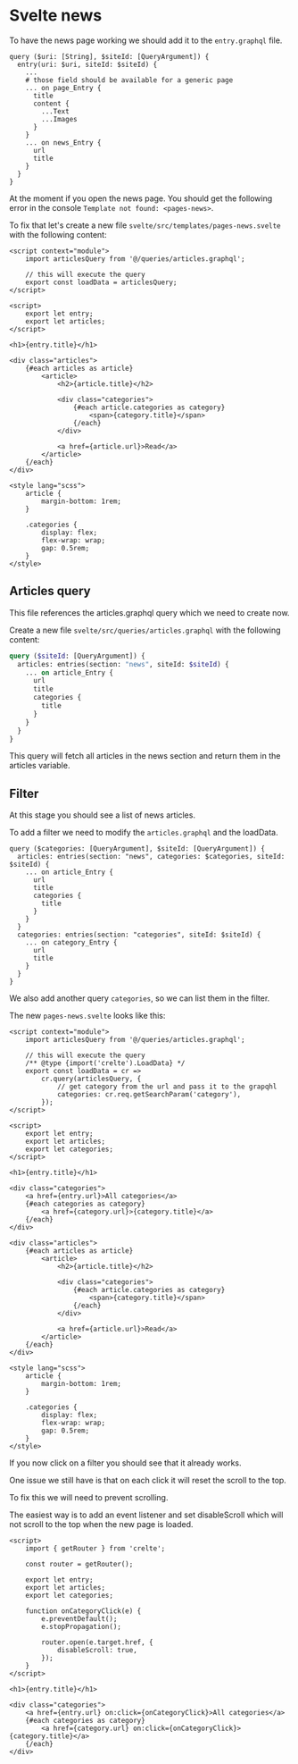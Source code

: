 # Svelte news

To have the news page working we should add it to the `entry.graphql` file.
```graphql{12-15}
query ($uri: [String], $siteId: [QueryArgument]) {
  entry(uri: $uri, siteId: $siteId) {
    ...
    # those field should be available for a generic page
    ... on page_Entry {
      title
      content {
        ...Text
        ...Images
      }
    }
    ... on news_Entry {
      url
      title
    }
  }
}
```

At the moment if you open the news page. You should get the following error in the console `Template not found: <pages-news>`.

To fix that let's create a new file `svelte/src/templates/pages-news.svelte` with the following content:
```svelte
<script context="module">
	import articlesQuery from '@/queries/articles.graphql';

	// this will execute the query
	export const loadData = articlesQuery;
</script>

<script>
	export let entry;
	export let articles;
</script>

<h1>{entry.title}</h1>

<div class="articles">
	{#each articles as article}
		<article>
			<h2>{article.title}</h2>

			<div class="categories">
				{#each article.categories as category}
					<span>{category.title}</span>
				{/each}
			</div>

			<a href={article.url}>Read</a>
		</article>
	{/each}
</div>

<style lang="scss">
	article {
		margin-bottom: 1rem;
	}

	.categories {
		display: flex;
		flex-wrap: wrap;
		gap: 0.5rem;
	}
</style>

```

## Articles query

This file references the articles.graphql query which we need to create now.

Create a new file `svelte/src/queries/articles.graphql` with the following content:
```graphql
query ($siteId: [QueryArgument]) {
  articles: entries(section: "news", siteId: $siteId) {
    ... on article_Entry {
      url
      title
      categories {
        title
      }
    }
  }
}
```

This query will fetch all articles in the news section and return them in the articles variable.

## Filter

At this stage you should see a list of news articles.

To add a filter we need to modify the `articles.graphql` and the loadData.

```graphql{1-2,11-16}
query ($categories: [QueryArgument], $siteId: [QueryArgument]) {
  articles: entries(section: "news", categories: $categories, siteId: $siteId) {
    ... on article_Entry {
      url
      title
      categories {
        title
      }
    }
  }
  categories: entries(section: "categories", siteId: $siteId) {
    ... on category_Entry {
      url
      title
    }
  }
}
```

We also add another query `categories`, so we can list them in the filter.

The new `pages-news.svelte` looks like this:
```svelte {4-10,21-26}
<script context="module">
	import articlesQuery from '@/queries/articles.graphql';

	// this will execute the query
	/** @type {import('crelte').LoadData} */
	export const loadData = cr =>
		cr.query(articlesQuery, {
			// get category from the url and pass it to the grapqhl
			categories: cr.req.getSearchParam('category'),
		});
</script>

<script>
	export let entry;
	export let articles;
	export let categories;
</script>

<h1>{entry.title}</h1>

<div class="categories">
	<a href={entry.url}>All categories</a>
	{#each categories as category}
		<a href={category.url}>{category.title}</a>
	{/each}
</div>

<div class="articles">
	{#each articles as article}
		<article>
			<h2>{article.title}</h2>

			<div class="categories">
				{#each article.categories as category}
					<span>{category.title}</span>
				{/each}
			</div>

			<a href={article.url}>Read</a>
		</article>
	{/each}
</div>

<style lang="scss">
	article {
		margin-bottom: 1rem;
	}

	.categories {
		display: flex;
		flex-wrap: wrap;
		gap: 0.5rem;
	}
</style>
```

If you now click on a filter you should see that it already works.

One issue we still have is that on each click it will reset the scroll to the top.

To fix this we will need to prevent scrolling.

The easiest way is to add an event listener and set disableScroll which will not scroll to the top when the new page is loaded.
```svelte{1-4,10-17,22-27}
<script>
	import { getRouter } from 'crelte';

	const router = getRouter();

	export let entry;
	export let articles;
	export let categories;

	function onCategoryClick(e) {
		e.preventDefault();
		e.stopPropagation();

		router.open(e.target.href, {
			disableScroll: true,
		});
	}
</script>

<h1>{entry.title}</h1>

<div class="categories">
	<a href={entry.url} on:click={onCategoryClick}>All categories</a>
	{#each categories as category}
		<a href={category.url} on:click={onCategoryClick}>{category.title}</a>
	{/each}
</div>
```
